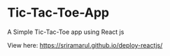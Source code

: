# Tic-Tac-Toe-App
A Simple Tic-Tac-Toe app using React js

View here: https://sriramarul.github.io/deploy-reactjs/
